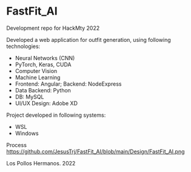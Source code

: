 # FastFit_AI
Development repo for HackMty 2022  

Developed a web application for outfit generation, using following technologies:
* Neural Networks (CNN)
* PyTorch, Keras, CUDA
* Computer Vision
* Machine Learning
* Frontend: Angular; Backend: NodeExpress
* Data Backend: Python
* DB: MySQL
* UI/UX Design: Adobe XD

Project developed in following systems:
* WSL
* Windows
  
Process
https://github.com/JesusTrj/FastFit_AI/blob/main/Design/FastFit_AI.png
    
Los Pollos Hermanos. 2022

